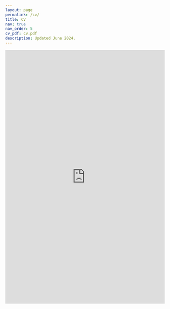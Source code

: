 ```yaml
---
layout: page
permalink: /cv/
title: CV
nav: true
nav_order: 5
cv_pdf: cv.pdf
description: Updated June 2024.
---
```


<iframe src="https://docs.google.com/viewer?url=https://marc-rigter.github.io/assets/pdf/cv.pdf&embedded=true" frameborder="0" height="800px" width="100%"></iframe>